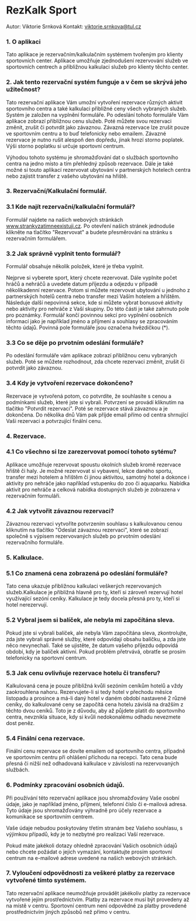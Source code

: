 # RezKalk Sport

Autor: Viktorie Srnková
Kontakt: viktorie.srnkova@tul.cz

### 1. O aplikaci

Tato aplikace je rezervačním/kalkulačním systémem tvořeným pro klienty sportovních center. Aplikace umožňuje zjednodušení rezervování služeb ve sportovních centrech a přibližnou kalkulaci služeb pro klienty těchto center.

### 2. Jak tento rezervační systém funguje a v čem se skrývá jeho užitečnost?

Tato rezervační aplikace Vám umožní vytvoření rezervace různých aktivit sportovního centra a také kalkulaci přibližné ceny všech vybraných služeb. Systém je založen na vyplnění formuláře. Po odeslání tohoto formuláře Vám aplikace zobrazí přibližnou cenu služeb. Poté můžete svou rezervaci změnit, zrušit či potvrdit jako závaznou. Závazná rezervace lze zrušit pouze ve sportovním centru a to buď telefonicky nebo emailem. Závazné rezervace je nutno rušit alespoň den dopředu, jinak hrozí storno poplatek. Výši storno poplatku si určuje sportovní centrum.

Výhodou tohoto systému je shromažďování dat o službách sportovního centra na jedno místo a tím přehledný způsob rezervace. Dále je také možné si touto aplikací rezervovat ubytování v partnerských hotelech centra nebo zajistit transfer z vašeho ubytování na hřiště.

### 3. Rezervační/Kalkulační formulář.

### 3.1 Kde najít rezervační/kalkulační formulář?

Formulář najdete na našich webových stránkách www.strankyzatimneexistuji.cz. Po otevření našich stránek jednoduše klikněte na tlačítko "Rezervovat" a budete přesměrováni na stránku s rezervačním formulářem.

### 3.2 Jak správně vyplnit tento formulář?

Formulář obsahuje několik položek, které je třeba vyplnit.

Nejprve si vyberete sport, který chcete rezervovat. Dále vyplníte počet hráčů a nehráčů a uvedete datum příjezdu a odjezdu v případě několikadenní rezervace. Potom si můžete rezervovat ubytování u jednoho z partnerských hotelů centra nebo transfer mezi Vaším hotelem a hřištěm. Následuje další nepovinná sekce, kde si můžete vybrat bonusové aktivity nebo aktivity pro nehráče z Vaší skupiny. Do této části je také zahrnuto pole pro poznámky. Formulář končí povinnou sekcí pro vyplnění osobních informací jako je například jméno a příjmení a souhlasy se zpracováním těchto údajů. Povinná pole formuláře jsou označena hvězdičkou (\*).

### 3.3 Co se děje po prvotním odeslání formuláře?

Po odeslání formuláře vám aplikace zobrazí přibližnou cenu vybraných služeb. Poté se můžete rozhodnout, zda chcete rezervaci změnit, zrušit či potvrdit jako závaznou.

### 3.4 Kdy je vytvoření rezervace dokončeno?

Rezervace je vytvořená potom, co potvrdíte, že souhlasíte s cenou a podmínkami služeb, které jste si vybrali. Potvrzení se provádí kliknutím na tlačítko "Potvrdit rezervaci". Poté se rezervace stává závaznou a je dokončena. Do několika dnů Vám pak příjde email přímo od centra shrnující Vaši rezervaci a potvrzující finální cenu.

### 4. Rezervace.

### 4.1 Co všechno si lze zarezervovat pomocí tohoto sytému?

Aplikace umožňuje rezervovat spoustu okolních služeb kromě rezervace hřiště či haly. Je možné rezervovat si vybavení, lekce daného sportu, transfer mezi hotelem a hřištěm či jinou aktivitou, samotný hotel a dokonce i aktivity pro nehráče jako například vstupenku do zoo či aquaparku. Nabídka aktivit pro nehráče a celková nabídka dostupných služeb je zobrazena v rezervačním formuláři.

### 4.2 Jak vytvořit závaznou rezervaci?

Závaznou rezervaci vytvoříte potvrzením souhlasu s kalkulovanou cenou kliknutím na tlačítko "Odeslat závaznou rezervaci", které se zobrazí společně s výpisem rezervovaných služeb po prvotním odeslání rezervačního formuláře.

### 5. Kalkulace.

### 5.1 Co znamená cena zobrazená po odeslání formuláře?

Tato cena ukazuje přibližnou kalkulaci veškerých rezervovaných služeb.Kalkulace je přibližná hlavně pro ty, kteří si zároveň rezervují hotel využívající sezóní ceníky. Kalkulace je tedy docela přesná pro ty, kteří si hotel nerezervují.

### 5.2 Vybral jsem si balíček, ale nebyla mi započítána sleva.

Pokud jste si vybrali balíček, ale nebyla Vám započítána sleva, zkontrolujte, zda jste vybrali správné služby, které odpovídají obsahu balíčku, a zda jste něco nevynechali. Také se ujistěte, že datum vašeho příjezdu odpovídá období, kdy je balíček aktivní. Pokud problém přetrvává, obratťe se prosím telefonicky na sportovní centrum.

### 5.3 Jak cenu ovlivňuje rezervace hotelu či transferu?

Kalkulovaná cena je pouze přibližná kvůli sezóním ceníkům hotelů a vždy zaokrouhlena nahoru. Rezervujete-li si tedy hotel v přechodu měsíce listopadu a prosince a má-li daný hotel v daném období nastavené 2 různé ceníky, do kalkulované ceny se započítá cena hotelu závislá na dražším z těchto dvou ceníků. Toto je z důvodu, aby až půjdete platit do sportovního centra, nevznikla situace, kdy si kvůli nedokonalému odhadu nevezmete dost peněz.

### 5.4 Finální cena rezervace.

Finální cenu rezervace se dovíte emailem od sportovního centra, případně ve sportovním centru při ohlášení příchodu na recepci. Tato cena bude přesná či nižší než odhadovaná kalkulace v závislosti na rezervovaných službách.

### 6. Podmínky zpracování osobních údajů.

Při používání této rezervační aplikace jsou shromažďovány Vaše osobní údaje, jako je například jméno, příjmení, telefonní číslo či e-mailová adresa. Tyto údaje jsou shromažďovány výhradně pro účely rezervace a komunikace se sportovním centrem.

Vaše údaje nebudou poskytovány třetím stranám bez Vašeho souhlasu, s výjimkou případů, kdy je to nezbytné pro realizaci Vaší rezervace.

Pokud máte jakékoli dotazy ohledně zpracování Vašich osobních údajů nebo chcete požádat o jejich vymazání, kontaktujte prosím sportovní centrum na e-mailové adrese uvedené na našich webových stránkách.

### 7. Vyloučení odpovědnosti za veškeré platby za rezervace vytvořené tímto systémem.

Tato rezervační aplikace neumožňuje provádět jakékoliv platby za rezervace vytvořené jejím prostřednictvím. Platby za rezervace musí být provedeny až na místě v centru. Sportovní centrum není odpovědné za platby provedené prostřednictvím jiných způsobů než přímo v centru.
